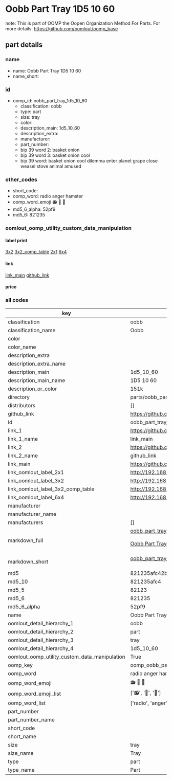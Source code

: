 # Oobb Part Tray 1D5 10 60  

note: This is part of OOMP the Oopen Organization Method For Parts. For more details: https://github.com/oomlout/oomp_base

##  part details





### name
* name: Oobb Part Tray 1D5 10 60
* name_short: 
### id
* oomp_id: oobb_part_tray_1d5_10_60
  * classification: oobb
  * type: part
  * size: tray
  * color: 
  * description_main: 1d5_10_60
  * description_extra: 
  * manufacturer: 
  * part_number: 
  * bip 39 word 2: basket onion
  * bip 39 word 3: basket onion cool
  * bip 39 word: basket onion cool dilemma enter planet grape close weasel stove animal amused

### other_codes
* short_code: 
* oomp_word: radio anger hamster
* oomp_word_emoji :radio: :anger: :hamster:
* md5_6_alpha: 52pf9
* md5_6: 821235






### oomlout_oomp_utility_custom_data_manipulation
#### label print
[3x2](http://192.168.1.245:1112/?label=oomp%2052pf9)
[3x2_oomp_table](http://192.168.1.107:1112/?label=oomp%2052pf9)
[2x1](http://192.168.1.242:1112/?label=oomp%2052pf9)
[6x4](http://192.168.1.55:1112/?label=oomp%2052pf9)    

#### link

[link_main](https://github.com/oomlout/oomlout_oomp_current_version_messy/tree/main/parts/oobb_part_tray_1d5_10_60) [github_link](https://github.com/oomlout/oomlout_oomp_part_src/tree/main/parts/oobb_part_tray_1d5_10_60)                             

#### price







### all codes 
| key | value |  
| --- | --- |  
| classification | oobb |  
| classification_name | Oobb |  
| color |  |  
| color_name |  |  
| description_extra |  |  
| description_extra_name |  |  
| description_main | 1d5_10_60 |  
| description_main_name | 1D5 10 60 |  
| description_or_color | 151k |  
| directory | parts/oobb_part_tray_1d5_10_60 |  
| distributors | [] |  
| github_link | https://github.com/oomlout/oomlout_oomp_part_src/tree/main/parts/oobb_part_tray_1d5_10_60 |  
| id | oobb_part_tray_1d5_10_60 |  
| link_1 | https://github.com/oomlout/oomlout_oomp_current_version_messy/tree/main/parts/oobb_part_tray_1d5_10_60 |  
| link_1_name | link_main |  
| link_2 | https://github.com/oomlout/oomlout_oomp_part_src/tree/main/parts/oobb_part_tray_1d5_10_60 |  
| link_2_name | github_link |  
| link_main | https://github.com/oomlout/oomlout_oomp_current_version_messy/tree/main/parts/oobb_part_tray_1d5_10_60 |  
| link_oomlout_label_2x1 | http://192.168.1.242:1112/?label=oomp%2052pf9 |  
| link_oomlout_label_3x2 | http://192.168.1.245:1112/?label=oomp%2052pf9 |  
| link_oomlout_label_3x2_oomp_table | http://192.168.1.107:1112/?label=oomp%2052pf9 |  
| link_oomlout_label_6x4 | http://192.168.1.55:1112/?label=oomp%2052pf9 |  
| manufacturer |  |  
| manufacturer_name |  |  
| manufacturers | [] |  
| markdown_full | [oobb_part_tray_1d5_10_60](https://github.com/oomlout/oomlout_oomp_current_version_messy/tree/main/parts/oobb_part_tray_1d5_10_60)<br>[](https://github.com/oomlout/oomlout_oomp_current_version_messy/tree/main/parts/oobb_part_tray_1d5_10_60)<br>[Oobb Part Tray 1D5 10 60](https://github.com/oomlout/oomlout_oomp_current_version_messy/tree/main/parts/oobb_part_tray_1d5_10_60)<br><br> |  
| markdown_short | [oobb_part_tray_1d5_10_60](https://github.com/oomlout/oomlout_oomp_current_version_messy/tree/main/parts/oobb_part_tray_1d5_10_60)<br><br> |  
| md5 | 821235afc42bacba97a5b3e25fa6b099 |  
| md5_10 | 821235afc4 |  
| md5_5 | 82123 |  
| md5_6 | 821235 |  
| md5_6_alpha | 52pf9 |  
| name | Oobb Part Tray 1D5 10 60 |  
| oomlout_detail_hierarchy_1 | oobb |  
| oomlout_detail_hierarchy_2 | part |  
| oomlout_detail_hierarchy_3 | tray |  
| oomlout_detail_hierarchy_4 | 1d5_10_60 |  
| oomlout_oomp_utility_custom_data_manipulation | True |  
| oomp_key | oomp_oobb_part_tray_1d5_10_60 |  
| oomp_word | radio anger hamster |  
| oomp_word_emoji | :radio: :anger: :hamster: |  
| oomp_word_emoji_list | [':radio:', ':anger:', ':hamster:'] |  
| oomp_word_list | ['radio', 'anger', 'hamster'] |  
| part_number |  |  
| part_number_name |  |  
| short_code |  |  
| short_name |  |  
| size | tray |  
| size_name | Tray |  
| type | part |  
| type_name | Part |  
